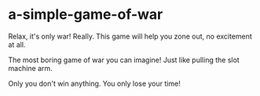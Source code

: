 # a-simple-game-of-war
Relax, it's only war! Really. This game will help you zone out, no excitement at all.

The most boring game of war you can imagine! Just like pulling the slot machine arm.

Only you don't win anything. You only lose your time!
